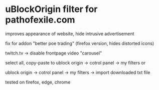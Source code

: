 # uBlockOrigin filter for pathofexile.com

improves appearance of website, hide intrusive advertisement

fix for addon "better poe trading" (firefox version, hides distorted icons)

twitch.tv -> disable frontpage video "carousel"

select all, copy-paste to ublock origin -> cotrol panel -> my filters or

ublock origin -> cotrol panel -> my filters -> import downloaded txt file 

tested on firefox, edge, chrome
